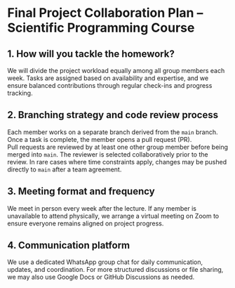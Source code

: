 # Final Project Collaboration Plan – Scientific Programming Course

## 1. How will you tackle the homework?  
We will divide the project workload equally among all group members each week. Tasks are assigned based on availability and expertise, and we ensure balanced contributions through regular check-ins and progress tracking.

## 2. Branching strategy and code review process  
Each member works on a separate branch derived from the `main` branch. Once a task is complete, the member opens a pull request (PR).  
Pull requests are reviewed by at least one other group member before being merged into `main`. The reviewer is selected collaboratively prior to the review. In rare cases where time constraints apply, changes may be pushed directly to `main` after a team agreement.

## 3. Meeting format and frequency  
We meet in person every week after the lecture. If any member is unavailable to attend physically, we arrange a virtual meeting on Zoom to ensure everyone remains aligned on project progress.

## 4. Communication platform  
We use a dedicated WhatsApp group chat for daily communication, updates, and coordination. For more structured discussions or file sharing, we may also use Google Docs or GitHub Discussions as needed.